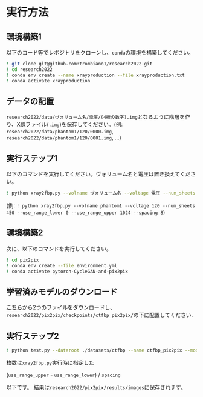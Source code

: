 # 実行方法

## 環境構築1
以下のコード等でレポジトリをクローンし、`conda`の環境を構築してください。
```sh
! git clone git@github.com:trombiano1/research2022.git
! cd research2022
! conda env create --name xrayproduction --file xrayproduction.txt
! conda activate xrayproduction
```

## データの配置
`research2022/data/ヴォリューム名/電圧/(4桁の数字).img`となるように階層を作り、X線ファイル(`.img`)を保存してください。(例: `research2022/data/phantom1/120/0000.img`, `research2022/data/phantom1/120/0001.img`, ...)

## 実行ステップ1
以下のコマンドを実行してください。ヴォリューム名と電圧は置き換えてください。
```sh
! python xray2fbp.py --volname ヴォリューム名 --voltage 電圧 --num_sheets 枚数 --use_range_lower 下限 --use_range_upper 上限 --spacing 間隔
```
(例: `! python xray2fbp.py --volname phantom1 --voltage 120 --num_sheets 450 --use_range_lower 0 --use_range_upper 1024 --spacing 8`)

## 環境構築2
次に、以下のコマンドを実行してください。
```sh
! cd pix2pix
! conda env create --file environment.yml
! conda activate pytorch-CycleGAN-and-pix2pix
```

## 学習済みモデルのダウンロード
[こちら](https://drive.google.com/drive/u/0/folders/1r3whStdwbfe_p_WKfh4b6VEhCguCgLJ2)から2つのファイルをダウンロードし、`research2022/pix2pix/checkpoints/ctfbp_pix2pix/`の下に配置してください.

## 実行ステップ2
```sh
! python test.py --dataroot ./datasets/ctfbp --name ctfbp_pix2pix --model pix2pix --direction BtoA --num_test 枚数
```
枚数は`xray2fbp.py`実行時に指定した

(`use_range_upper` - `use_range_lower`) / `spacing`

以下です。
結果は`research2022/pix2pix/results/images`に保存されます。